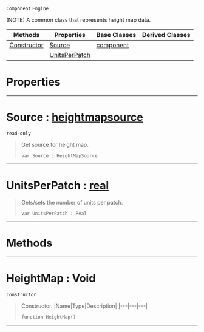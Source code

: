 `Component` `Engine`



(NOTE) A common class that represents height map data.

|Methods|Properties|Base Classes|Derived Classes|
|---|---|---|---|
|[ Constructor](https://github.com/ZilchEngine/ZilchDocs/blob/master/code_reference/class_reference/heightmap.md#heightmap-void)|[ Source](https://github.com/ZilchEngine/ZilchDocs/blob/master/code_reference/class_reference/heightmap.md#source-zilch-engine-docum)|[component](https://github.com/ZilchEngine/ZilchDocs/blob/master/code_reference/class_reference/component.md)| |
| |[ UnitsPerPatch](https://github.com/ZilchEngine/ZilchDocs/blob/master/code_reference/class_reference/heightmap.md#unitsperpatch-zilch-engin)| | |


 #  Properties


---  
 #  Source : [heightmapsource](https://github.com/ZilchEngine/ZilchDocs/blob/master/code_reference/class_reference/heightmapsource.md)

 `read-only`

> Get source for height map.
> ``` lang=cpp, name=Nada
> var Source : HeightMapSource


---  
 #  UnitsPerPatch : [real](https://github.com/ZilchEngine/ZilchDocs/blob/master/code_reference/nada_base_types/real.md)

> Gets/sets the number of units per patch.
> ``` lang=cpp, name=Nada
> var UnitsPerPatch : Real


---  
 #  Methods


---  
 #  HeightMap : Void

 `constructor`

> Constructor.
> |Name|Type|Description|
> |---|---|---|
> ``` lang=cpp, name=Nada
> function HeightMap()
> ``` 


---  
 

 